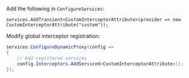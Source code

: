Add the following in `ConfigureServices`:

```
services.AddTransient<CustomInterceptorAttribute>(provider => new CustomInterceptorAttribute("custom"));
```



Modify global interceptor registration:

```csharp
services.ConfigureDynamicProxy(config =>
{
    // Add registered services
    config.Interceptors.AddServiced<CustomInterceptorAttribute>();
});
```